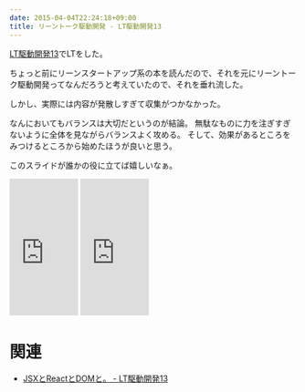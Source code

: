 ```yaml
---
date: 2015-04-04T22:24:18+09:00
title: リーントーク駆動開発 - LT駆動開発13
---
```


[LT駆動開発13](https://github.com/LTDD/Sessions/wiki/LT%E9%A7%86%E5%8B%95%E9%96%8B%E7%99%BA13)でLTをした。

ちょっと前にリーンスタートアップ系の本を読んだので、それを元にリーントーク駆動開発ってなんだろうと考えていたので、それを垂れ流した。

しかし、実際には内容が発散しすぎて収集がつかなかった。

なんにおいてもバランスは大切だというのが結論。
無駄なものに力を注ぎすぎないように全体を見ながらバランスよく攻める。
そして、効果があるところをみつけるところから始めたほうが良いと思う。

<script async class="speakerdeck-embed" data-id="9254c42d3fd340d2b11b6d7102f483e1" data-ratio="1.33333333333333" src="//speakerdeck.com/assets/embed.js"></script>

このスライドが誰かの役に立てば嬉しいなぁ。

<iframe src="http://rcm-fe.amazon-adsystem.com/e/cm?lt1=_blank&bc1=000000&IS2=1&bg1=FFFFFF&fc1=000000&lc1=0000FF&t=eiel-22&o=9&p=8&l=as4&m=amazon&f=ifr&ref=ss_til&asins=4873115914" style="width:120px;height:240px;" scrolling="no" marginwidth="0" marginheight="0" frameborder="0"></iframe>

<iframe src="http://rcm-fe.amazon-adsystem.com/e/cm?lt1=_blank&bc1=000000&IS2=1&bg1=FFFFFF&fc1=000000&lc1=0000FF&t=eiel-22&o=9&p=8&l=as4&m=amazon&f=ifr&ref=ss_til&asins=4822248976" style="width:120px;height:240px;" scrolling="no" marginwidth="0" marginheight="0" frameborder="0"></iframe>


# 関連

* [JSXとReactとDOMと。 - LT駆動開発13](/blog/2015/04/04/jsx-react-dom-lt-13/)
